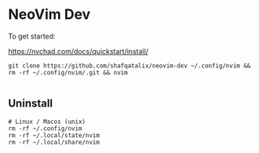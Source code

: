 # NeoVim Dev 

To get started:

https://nvchad.com/docs/quickstart/install/

```
git clone https://github.com/shafqatalix/neovim-dev ~/.config/nvim && rm -rf ~/.config/nvim/.git && nvim


```

## Uninstall 
```
# Linux / Macos (unix)
rm -rf ~/.config/nvim
rm -rf ~/.local/state/nvim
rm -rf ~/.local/share/nvim

```
